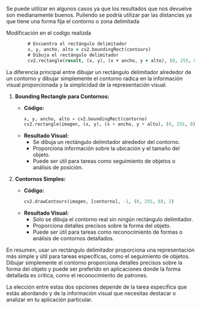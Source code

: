 Se puede utilizar en algunos casos ya que los resultados que nos devuelve son medianamente buenos. Puliendo se podría utilizar par las distancias ya que tiene una forma fija el contorno o zona delimitada 

Modificación en el codigo realizda 

``` for contours in contours:
        # Encuentra el rectángulo delimitador
        x, y, ancho, alto = cv2.boundingRect(contours)
        # Dibuja el rectángulo delimitador
        cv2.rectangle(result, (x, y), (x + ancho, y + alto), (0, 255, 0), 2)
```


La diferencia principal entre dibujar un rectángulo delimitador alrededor de un contorno y dibujar simplemente el contorno radica en la información visual proporcionada y la simplicidad de la representación visual.

1. **Bounding Rectangle para Contornos:**
   - **Código:**
     ```python
     x, y, ancho, alto = cv2.boundingRect(contorno)
     cv2.rectangle(imagen, (x, y), (x + ancho, y + alto), (0, 255, 0), 2)
     ```
   - **Resultado Visual:**
     - Se dibuja un rectángulo delimitador alrededor del contorno.
     - Proporciona información sobre la ubicación y el tamaño del objeto.
     - Puede ser útil para tareas como seguimiento de objetos o análisis de posición.

2. **Contornos Simples:**
   - **Código:**
     ```python
     cv2.drawContours(imagen, [contorno], -1, (0, 255, 0), 2)
     ```
   - **Resultado Visual:**
     - Solo se dibuja el contorno real sin ningún rectángulo delimitador.
     - Proporciona detalles precisos sobre la forma del objeto.
     - Puede ser útil para tareas como reconocimiento de formas o análisis de contornos detallados.

En resumen, usar un rectángulo delimitador proporciona una representación más simple y útil para tareas específicas, como el seguimiento de objetos. Dibujar simplemente el contorno proporciona detalles precisos sobre la forma del objeto y puede ser preferido en aplicaciones donde la forma detallada es crítica, como el reconocimiento de patrones.

La elección entre estas dos opciones depende de la tarea específica que estás abordando y de la información visual que necesitas destacar o analizar en tu aplicación particular.